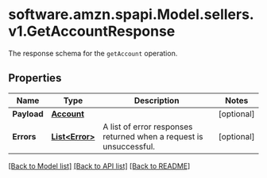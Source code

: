 # software.amzn.spapi.Model.sellers.v1.GetAccountResponse
The response schema for the `getAccount` operation.

## Properties

Name | Type | Description | Notes
------------ | ------------- | ------------- | -------------
**Payload** | [**Account**](Account.md) |  | [optional] 
**Errors** | [**List&lt;Error&gt;**](Error.md) | A list of error responses returned when a request is unsuccessful. | [optional] 

[[Back to Model list]](../README.md#documentation-for-models) [[Back to API list]](../README.md#documentation-for-api-endpoints) [[Back to README]](../README.md)

